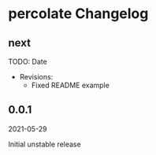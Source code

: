 # percolate Changelog

<!-- markdownlint-disable no-trailing-punctuation -->

## next

TODO: Date

- Revisions:
  - Fixed README example

## 0.0.1

2021-05-29

Initial unstable release
